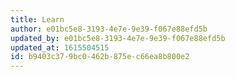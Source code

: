 ```yaml
---
title: Learn
author: e01bc5e8-3193-4e7e-9e39-f067e88efd5b
updated_by: e01bc5e8-3193-4e7e-9e39-f067e88efd5b
updated_at: 1615504515
id: b9403c37-9bc0-462b-875e-c66ea8b800e2
---
```

